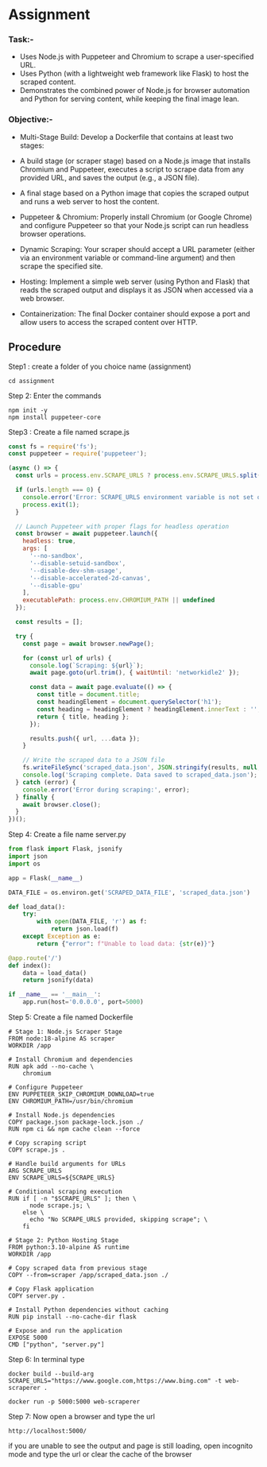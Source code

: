 # Assignment
### Task:-
- Uses Node.js with Puppeteer and Chromium to scrape a user-specified URL.
- Uses Python (with a lightweight web framework like Flask) to host the scraped
content.
- Demonstrates the combined power of Node.js for browser automation and Python
for serving content, while keeping the final image lean.
### Objective:-
- Multi-Stage Build: Develop a Dockerfile that contains at least two stages:
- A build stage (or scraper stage) based on a Node.js image that installs
Chromium and Puppeteer, executes a script to scrape data from any provided
URL, and saves the output (e.g., a JSON file).
- A final stage based on a Python image that copies the scraped output and runs
a web server to host the content.

- Puppeteer & Chromium: Properly install Chromium (or Google Chrome) and configure
Puppeteer so that your Node.js script can run headless browser operations.
- Dynamic Scraping: Your scraper should accept a URL parameter (either via an
environment variable or command-line argument) and then scrape the specified site.
- Hosting: Implement a simple web server (using Python and Flask) that reads the
scraped output and displays it as JSON when accessed via a web browser.
- Containerization: The final Docker container should expose a port and allow users to
access the scraped content over HTTP.

## Procedure
<p>Step1 : create a folder of you choice name (assignment)
  
```Shell
cd assignment
```
<p>Step 2: Enter the commands</p>

```Shell
npm init -y 
npm install puppeteer-core
```
<p>Step3 : Create a file named scrape.js</p>

```Javascript
const fs = require('fs');
const puppeteer = require('puppeteer');

(async () => {
  const urls = process.env.SCRAPE_URLS ? process.env.SCRAPE_URLS.split(',') : [];

  if (urls.length === 0) {
    console.error('Error: SCRAPE_URLS environment variable is not set or empty.');
    process.exit(1);
  }

  // Launch Puppeteer with proper flags for headless operation
  const browser = await puppeteer.launch({
    headless: true,
    args: [
      '--no-sandbox',
      '--disable-setuid-sandbox',
      '--disable-dev-shm-usage',
      '--disable-accelerated-2d-canvas',
      '--disable-gpu'
    ],
    executablePath: process.env.CHROMIUM_PATH || undefined
  });

  const results = [];

  try {
    const page = await browser.newPage();

    for (const url of urls) {
      console.log(`Scraping: ${url}`);
      await page.goto(url.trim(), { waitUntil: 'networkidle2' });

      const data = await page.evaluate(() => {
        const title = document.title;
        const headingElement = document.querySelector('h1');
        const heading = headingElement ? headingElement.innerText : '';
        return { title, heading };
      });

      results.push({ url, ...data });
    }

    // Write the scraped data to a JSON file
    fs.writeFileSync('scraped_data.json', JSON.stringify(results, null, 2));
    console.log('Scraping complete. Data saved to scraped_data.json');
  } catch (error) {
    console.error('Error during scraping:', error);
  } finally {
    await browser.close();
  }
})();
```

<p>Step 4: Create a file name server.py</p>

```python
from flask import Flask, jsonify
import json
import os

app = Flask(__name__)

DATA_FILE = os.environ.get('SCRAPED_DATA_FILE', 'scraped_data.json')

def load_data():
    try:
        with open(DATA_FILE, 'r') as f:
            return json.load(f)
    except Exception as e:
        return {"error": f"Unable to load data: {str(e)}"}

@app.route('/')
def index():
    data = load_data()
    return jsonify(data)

if __name__ == '__main__':
    app.run(host='0.0.0.0', port=5000)

```
<p>Step 5: Create a file named Dockerfile</p>

``` Shell
# Stage 1: Node.js Scraper Stage
FROM node:18-alpine AS scraper
WORKDIR /app

# Install Chromium and dependencies
RUN apk add --no-cache \
    chromium 

# Configure Puppeteer
ENV PUPPETEER_SKIP_CHROMIUM_DOWNLOAD=true
ENV CHROMIUM_PATH=/usr/bin/chromium

# Install Node.js dependencies
COPY package.json package-lock.json ./
RUN npm ci && npm cache clean --force

# Copy scraping script
COPY scrape.js .

# Handle build arguments for URLs
ARG SCRAPE_URLS
ENV SCRAPE_URLS=${SCRAPE_URLS}

# Conditional scraping execution
RUN if [ -n "$SCRAPE_URLS" ]; then \
      node scrape.js; \
    else \
      echo "No SCRAPE_URLS provided, skipping scrape"; \
    fi

# Stage 2: Python Hosting Stage
FROM python:3.10-alpine AS runtime
WORKDIR /app

# Copy scraped data from previous stage
COPY --from=scraper /app/scraped_data.json ./

# Copy Flask application
COPY server.py .

# Install Python dependencies without caching
RUN pip install --no-cache-dir flask

# Expose and run the application
EXPOSE 5000
CMD ["python", "server.py"]
```
<p>Step 6: In terminal type</p>

``` Shell
docker build --build-arg SCRAPE_URLS="https://www.google.com,https://www.bing.com" -t web-scraperer .
```

``` Shell
docker run -p 5000:5000 web-scraperer
```


<p>Step 7: Now open a browser and type the url</p>

``` url
http://localhost:5000/
```
if you are unable to see the output and page is still loading, open incognito mode and type the url or clear the cache of the browser

